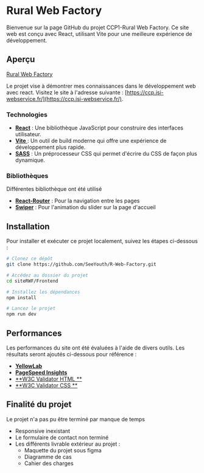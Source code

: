 # Rural Web Factory

Bienvenue sur la page GitHub du projet CCP1-Rural Web Factory. Ce site web est conçu avec React, utilisant Vite pour une meilleure expérience de développement.

## Aperçu

[Rural Web Factory](https://ccp.jsi-webservice.fr/)

Le projet vise à démontrer mes connaissances dans le développement web avec react. Visitez le site à l'adresse suivante : [https://ccp.jsi-webservice.fr/](https://ccp.jsi-webservice.fr/).

### Technologies

- [**React**](https://fr.react.dev/) : Une bibliothèque JavaScript pour construire des interfaces utilisateur.
- [**Vite** ](https://vitejs.dev/) : Un outil de build moderne qui offre une expérience de développement plus rapide.
- [**SASS**](https://sass-lang.com/) : Un préprocesseur CSS qui permet d'écrire du CSS de façon plus dynamique.

### Bibliothèques

Différentes bibliothèque ont été utilisé

- [**React-Router**](https://reactrouter.com/en/main) : Pour la navigation entre les pages
- [**Swiper**](https://swiperjs.com/react) : Pour l'animation du slider sur la page d'accueil

## Installation

Pour installer et exécuter ce projet localement, suivez les étapes ci-dessous :

```bash
# Clonez ce dépôt
git clone https://github.com/SeeYouth/R-Web-Factory.git

# Accédez au dossier du projet
cd siteRWF/Frontend

# Installez les dépendances
npm install

# Lancez le projet
npm run dev

```

## Performances

Les performances du site ont été évaluées à l'aide de divers outils. Les résultats seront ajoutés ci-dessous pour référence :

- [**YellowLab**](https://yellowlab.tools/result/gv3arz6ge6)
- [**PageSpeed Insights**](https://pagespeed.web.dev/analysis/https-ccp-jsi-webservice-fr/7gpqemq3tk?utm_source=psi&utm_medium=redirect&form_factor=desktop)
- [**W3C Validator HTML **](https://validator.w3.org/nu/?doc=https%3A%2F%2Fccp.jsi-webservice.fr%2F)
- [**W3C Validator CSS **](https://jigsaw.w3.org/css-validator/validator?uri=https%3A%2F%2Fccp.jsi-webservice.fr%2F&profile=css3svg&usermedium=all&warning=1&vextwarning=&lang=fr)

## Finalité du projet

Le projet n'a pas pu être terminé par manque de temps

- Responsive inexistant
- Le formulaire de contact non terminé
- Les différents livrable extérieur au projet :
  - Maquette du projet sous figma
  - Diagramme de cas
  - Cahier des charges
